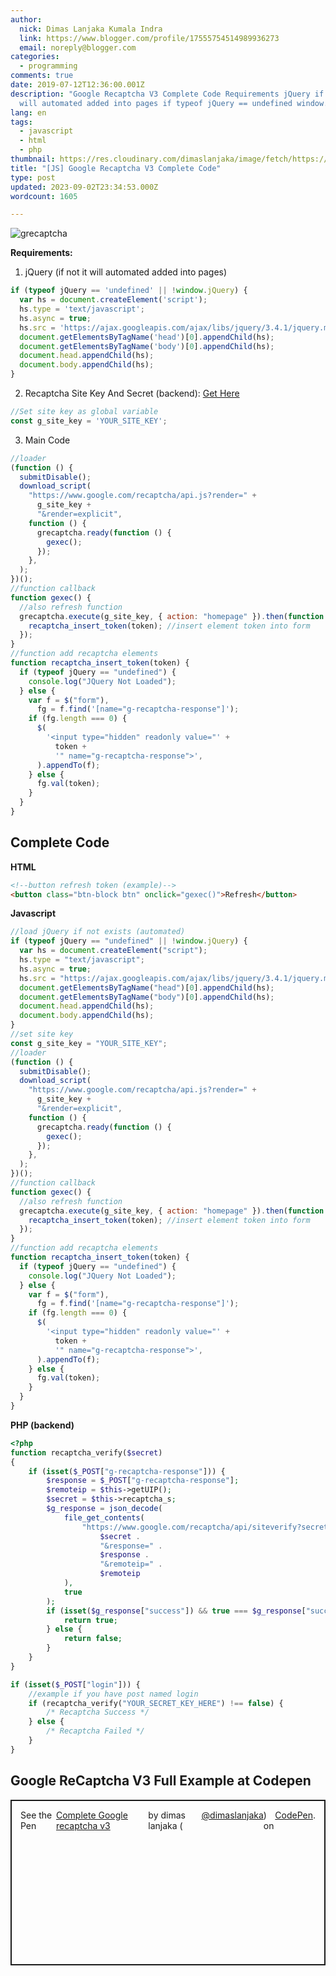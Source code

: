 ```yaml
---
author:
  nick: Dimas Lanjaka Kumala Indra
  link: https://www.blogger.com/profile/17555754514989936273
  email: noreply@blogger.com
categories:
  - programming
comments: true
date: 2019-07-12T12:36:00.001Z
description: "Google Recaptcha V3 Complete Code Requirements jQuery if not it
  will automated added into pages if typeof jQuery == undefined window.jQuery "
lang: en
tags:
  - javascript
  - html
  - php
thumbnail: https://res.cloudinary.com/dimaslanjaka/image/fetch/https://i.ytimg.com/vi/tbvxFW4UJdU/maxresdefault.jpg
title: "[JS] Google Recaptcha V3 Complete Code"
type: post
updated: 2023-09-02T23:34:53.000Z
wordcount: 1605

---
```


![grecaptcha](https://res.cloudinary.com/dimaslanjaka/image/fetch/https://i.ytimg.com/vi/tbvxFW4UJdU/maxresdefault.jpg)

**Requirements:**

1.  jQuery (if not it will automated added into pages)

```js
if (typeof jQuery == 'undefined' || !window.jQuery) {
  var hs = document.createElement('script');
  hs.type = 'text/javascript';
  hs.async = true;
  hs.src = 'https://ajax.googleapis.com/ajax/libs/jquery/3.4.1/jquery.min.js';
  document.getElementsByTagName('head')[0].appendChild(hs);
  document.getElementsByTagName('body')[0].appendChild(hs);
  document.head.appendChild(hs);
  document.body.appendChild(hs);
}
```

2.  Recaptcha Site Key And Secret (backend): [Get Here](https://www.google.com/recaptcha/admin/)

```js
//Set site key as global variable
const g_site_key = 'YOUR_SITE_KEY';
```

3.  Main Code

```js
//loader
(function () {
  submitDisable();
  download_script(
    "https://www.google.com/recaptcha/api.js?render=" +
      g_site_key +
      "&render=explicit",
    function () {
      grecaptcha.ready(function () {
        gexec();
      });
    },
  );
})();
//function callback
function gexec() {
  //also refresh function
  grecaptcha.execute(g_site_key, { action: "homepage" }).then(function (token) {
    recaptcha_insert_token(token); //insert element token into form
  });
}
//function add recaptcha elements
function recaptcha_insert_token(token) {
  if (typeof jQuery == "undefined") {
    console.log("JQuery Not Loaded");
  } else {
    var f = $("form"),
      fg = f.find('[name="g-recaptcha-response"]');
    if (fg.length === 0) {
      $(
        '<input type="hidden" readonly value="' +
          token +
          '" name="g-recaptcha-response">',
      ).appendTo(f);
    } else {
      fg.val(token);
    }
  }
}
```

Complete Code
-------------

**HTML**

```html
<!--button refresh token (example)-->
<button class="btn-block btn" onclick="gexec()">Refresh</button>
```

**Javascript**

```js
//load jQuery if not exists (automated)
if (typeof jQuery == "undefined" || !window.jQuery) {
  var hs = document.createElement("script");
  hs.type = "text/javascript";
  hs.async = true;
  hs.src = "https://ajax.googleapis.com/ajax/libs/jquery/3.4.1/jquery.min.js";
  document.getElementsByTagName("head")[0].appendChild(hs);
  document.getElementsByTagName("body")[0].appendChild(hs);
  document.head.appendChild(hs);
  document.body.appendChild(hs);
}
//set site key
const g_site_key = "YOUR_SITE_KEY";
//loader
(function () {
  submitDisable();
  download_script(
    "https://www.google.com/recaptcha/api.js?render=" +
      g_site_key +
      "&render=explicit",
    function () {
      grecaptcha.ready(function () {
        gexec();
      });
    },
  );
})();
//function callback
function gexec() {
  //also refresh function
  grecaptcha.execute(g_site_key, { action: "homepage" }).then(function (token) {
    recaptcha_insert_token(token); //insert element token into form
  });
}
//function add recaptcha elements
function recaptcha_insert_token(token) {
  if (typeof jQuery == "undefined") {
    console.log("JQuery Not Loaded");
  } else {
    var f = $("form"),
      fg = f.find('[name="g-recaptcha-response"]');
    if (fg.length === 0) {
      $(
        '<input type="hidden" readonly value="' +
          token +
          '" name="g-recaptcha-response">',
      ).appendTo(f);
    } else {
      fg.val(token);
    }
  }
}
```

**PHP (backend)**

```php
<?php
function recaptcha_verify($secret)
{
    if (isset($_POST["g-recaptcha-response"])) {
        $response = $_POST["g-recaptcha-response"];
        $remoteip = $this->getUIP();
        $secret = $this->recaptcha_s;
        $g_response = json_decode(
            file_get_contents(
                "https://www.google.com/recaptcha/api/siteverify?secret=" .
                    $secret .
                    "&response=" .
                    $response .
                    "&remoteip=" .
                    $remoteip
            ),
            true
        );
        if (isset($g_response["success"]) && true === $g_response["success"]) {
            return true;
        } else {
            return false;
        }
    }
}

if (isset($_POST["login"])) {
    //example if you have post named login
    if (recaptcha_verify("YOUR_SECRET_KEY_HERE") !== false) {
        /* Recaptcha Success */
    } else {
        /* Recaptcha Failed */
    }
}
```

Google ReCaptcha V3 Full Example at Codepen
-----------------------

<div class="codepen" data-default-tab="js,result" data-height="265" data-pen-title="Complete Google recaptcha v3" data-slug-hash="qzgYmp" data-theme-id="0" data-user="dimaslanjaka" style="border: 2px solid; box-sizing: border-box; display: flex; height: 265px; margin: 1em 0; padding: 1em;">    See the Pen <a href="https://codepen.io/dimaslanjaka/pen/qzgYmp/" rel="noopener noreferer nofollow">      Complete Google recaptcha v3</a> by dimas lanjaka (<a href="https://codepen.io/dimaslanjaka" rel="noopener noreferer nofollow">@dimaslanjaka</a>)     on <a href="https://codepen.io/" rel="noopener noreferer nofollow">CodePen</a>.   </div>  <script async="" src="https://static.codepen.io/assets/embed/ei.js"></script> </div>